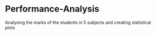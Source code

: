 # Performance-Analysis
Analysing the marks of the students in 5 subjects and creating statistical plots 
